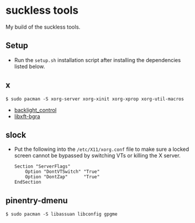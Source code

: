 # suckless tools

My build of the suckless tools.

## Setup

* Run the `setup.sh` installation script after installing the dependencies
  listed below.


## x

```
$ sudo pacman -S xorg-server xorg-xinit xorg-xprop xorg-util-macros
```
* [backlight_control](https://aur.archlinux.org/packages/backlight_control/)
* [libxft-bgra](https://aur.archlinux.org/packages/libxft-bgra/)


## slock

* Put the following into the `/etc/X11/xorg.conf` file to make sure a locked
  screen cannot be bypassed by switching VTs or killing the X server.
  ```
  Section "ServerFlags"
      Option "DontVTSwitch" "True"
      Option "DontZap"      "True"
  EndSection
  ```


## pinentry-dmenu

```
$ sudo pacman -S libassuan libconfig gpgme
```
